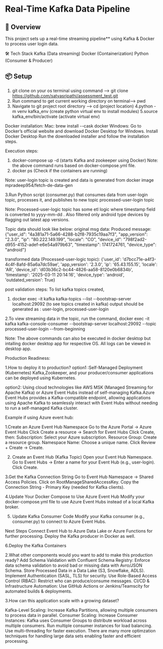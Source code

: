 # Real-Time Kafka Data Pipeline

## 🚀 Overview
This project sets up a real-time streaming pipeline** using Kafka & Docker to process user login data.

🛠️ Tech Stack
Kafka (Data streaming)
Docker (Containerization)
Python (Consumer & Producer)

## 📦 Setup

1. git clone on your os terminal using command --> git clone https://github.com/satyasripathi/assessment_test.git
2. Run command to get current working directory on terminal--> pwd
3. Navigate to git project root directory --> cd (project location)
4.python -m venv kafka_env (create python virtual env to install modules)
5.source kafka_env/bin/activate (activate virtual env)

Docker installation:
Mac: 
brew install --cask docker 
Windows:
Go to Docker’s official website and download Docker Desktop for Windows.
Install Docker Desktop
Run the downloaded installer and follow the installation steps.


Execution steps:
1. docker-compose up -d (starts Kafka and zookeeper using Docker)
Note: the above command runs based on docker-compose.yml file.
2. docker ps (Check if the containers are running)

Note: user-login topic is created and data is generated from docker image mpradeep954/fetch-de-data-gen 

3.Run Python script (consumer.py) that consumes data from user-login topic, processes it, and publishes to new topic processed-user-login topic


Note: Processed-user-logic topic has some etl logic where timestamp field is converted to yyyy-mm-dd . Also filtered only android type devices by flagging out latest app versions.

Topic data should look like below:
original msg data:
Produced message: {"user_id": "4a381a71-5a66-4288-b2f8-7935c19aa7f3", "app_version": "2.3.0", "ip": "80.222.149.199", "locale": "CO", "device_id": "798f2ad2-d955-4152-adef-e6e54a979b63", "timestamp": 1741724761, "device_type": "android"}

transformed data (Processed-user-logic topic):
{'user_id': 'd7bcc71e-a4f3-4c4f-8afd-85a6a7dc59ae', 'app_version': '2.3.0', 'ip': '65.43.155.15', 'locale': 'AR', 'device_id': 'd03b36c2-bc44-4826-aa58-8120e0b6834b', 'timestamp': '2025-03-11 20:14:16', 'device_type': 'android', 'outdated_version': True}

post validation steps:
To list kafka topics created,
1. docker exec -it kafka kafka-topics --list --bootstrap-server localhost:29092 (to see topics created in kafka)
output should be generated as : user-login, processed-user-login

2.To view streaming data in the topic, run the command,
docker exec -it kafka kafka-console-consumer --bootstrap-server localhost:29092 --topic processed-user-login --from-beginning

Note: The above commands can also be executed in docker desktop but intalling docker desktop app for respective OS. All logs can be viewed in desktop app.



Production Readiness:

1.How to deploy it to production?
option1 :Self-Managed Deployment (Kubernetes)
Kafka,Zookeeper, and your producer/consumer applications can be deployed using Kubernetes.

option2:
Using cloud technologies like AWS MSK (Managed Streaming for Apache Kafka) or Azure Event Hubs instead of self-managing Kafka.Azure Event Hubs provides a Kafka-compatible endpoint, allowing applications using Apache Kafka to seamlessly interact with Event Hubs without needing to run a self-managed Kafka cluster.

Example if using Azure event hub:

1.Create an Azure Event Hub Namespace
Go to the Azure Portal → Azure Event Hubs
Click Create a resource → Search for Event Hubs
Click Create, then:
Subscription: Select your Azure subscription.
Resource Group: Create a resource group.
Namespace Name: Choose a unique name.
Click Review + Create → Create.

2. Create an Event Hub (Kafka Topic)
Open your Event Hub Namespace.
Go to Event Hubs → 
Enter a name for your Event Hub (e.g., user-login).
Click Create.

3.Get the Kafka Connection String
Go to Event Hub Namespace → Shared Access Policies.
Click on RootManageSharedAccessKey.
Copy the Connection String - Primary Key (needed for Kafka clients).

4.Update Your Docker Compose to Use Azure Event Hub
Modify your docker-compose.yml file to use Azure Event Hubs instead of a local Kafka broker.

5. Update Kafka Consumer Code
Modify your Kafka consumer (e.g., consumer.py) to connect to Azure Event Hubs.

Next Steps
Connect Event Hub to Azure Data Lake or Azure Functions for further processing.
Deploy the Kafka producer in Docker as well.

6.Deploy the Kafka Containers

2.What other components would you want to add to make this production ready?
Add Schema Validation with Confluent Schema Registry: Enforce data schema validation to avoid bad or missing data with Avro/JSON Schema.
Store Processed Data in a Data Lake (S3, Snowflake, ADLS).
Implement Authentication (SASL, TLS) for security.
Use Role-Based Access Control (RBAC): Restrict who can produce/consume messages.
CI/CD & Infrastructure Automation:
Use GitHub Actions or Jenkins/Teamscity for automated builds & deployments.

3.How can this application scale with a growing dataset?

Kafka-Level Scaling:
Increase Kafka Partitions, allowing multiple consumers to process data in parallel.
Consumer Scaling:
Increase Consumer Instances:
Kafka uses Consumer Groups to distribute workload across multiple consumers. Run multiple consumer instances for load balancing.
Use multi-threading for faster execution.
There are many more optimzation techniques for handling large data sets enabling faster and efficient processing.
